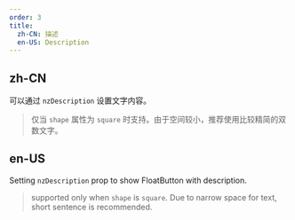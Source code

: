 ```yaml
---
order: 3
title:
  zh-CN: 描述
  en-US: Description
---
```


## zh-CN

可以通过 `nzDescription` 设置文字内容。

> 仅当 `shape` 属性为 `square` 时支持。由于空间较小，推荐使用比较精简的双数文字。

## en-US

Setting `nzDescription` prop to show FloatButton with description.

> supported only when `shape` is `square`. Due to narrow space for text, short sentence is recommended.